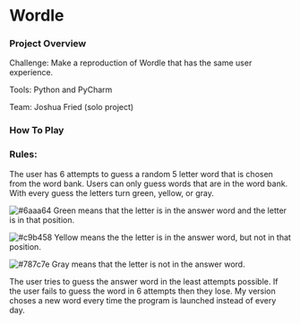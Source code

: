 # Wordle 
### Project Overview

Challenge: Make a reproduction of Wordle that has the same user experience.

Tools: Python and PyCharm 

Team: Joshua Fried (solo project)
### How To Play 

### Rules: 

The user has 6 attempts to guess a random 5 letter word that is chosen from the word bank. Users can only guess words that are in the word bank. With every guess the letters turn green, yellow, or gray.

![#6aaa64](https://placehold.co/15x15/6aaa64/6aaa64.png) Green means that the letter is in the answer word and the letter is in that position.

![#c9b458](https://placehold.co/15x15/c9b458/c9b458.png) Yellow means the the letter is in the answer word, but not in that position.

![#787c7e](https://placehold.co/15x15/787c7e/787c7e.png) Gray means that the letter is not in the answer word.

The user tries to guess the answer word in the least attempts possible. If the user fails to guess the word in 6 attempts then they lose. My version choses a new word every time the program is launched instead of every day.
